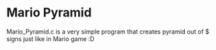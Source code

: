 # Mario Pyramid

Mario_Pyramid.c is a very simple program that creates pyramid out of $ signs just like in Mario game :D